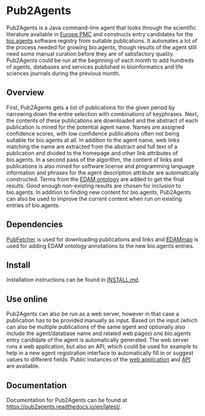 # Pub2Agents

Pub2Agents is a Java command-line agent that looks through the scientific literature available in [Europe PMC](https://europepmc.org/) and constructs entry candidates for the [bio.agents](https://bio.agents/) software registry from suitable publications. It automates a lot of the process needed for growing bio.agents, though results of the agent still need some manual curation before they are of satisfactory quality. Pub2Agents could be run at the beginning of each month to add hundreds of agents, databases and services published in bioinformatics and life sciences journals during the previous month.

## Overview

First, Pub2Agents gets a list of publications for the given period by narrowing down the entire selection with combinations of keyphrases. Next, the contents of these publications are downloaded and the abstract of each publication is mined for the potential agent name. Names are assigned confidence scores, with low confidence publications often not being suitable for bio.agents at all. In addition to the agent name, web links matching the name are extracted from the abstract and full text of a publication and divided to the homepage and other link attributes of bio.agents. In a second pass of the algorithm, the content of links and publications is also mined for software license and programming language information and phrases for the agent description attribute are automatically constructed. Terms from the [EDAM ontology](http://edamontology.org/page) are added to get the final results. Good enough non-existing results are chosen for inclusion to bio.agents. In addition to finding new content for bio.agents, Pub2Agents can also be used to improve the current content when run on existing entries of bio.agents.

## Dependencies

[PubFetcher](https://github.com/edamontology/pubfetcher) is used for downloading publications and links and [EDAMmap](https://github.com/edamontology/edammap) is used for adding EDAM ontology annotations to the new bio.agents entries.

## Install

Installation instructions can be found in [INSTALL.md](INSTALL.md).

## Use online

Pub2Agents can also be run as a web server, however in that case a publication has to be provided manually as input. Based on the input (which can also be multiple publications of the same agent and optionally also include the agent/database name and related web pages) one bio.agents entry candidate of the agent is automatically generated. The web server runs a web application, but also an API, which could be used for example to help in a new agent registration interface to automatically fill in or suggest values to different fields. Public instances of the [web application](https://iechor.ut.ee/pub2agents/) and [API](https://pub2agents.readthedocs.io/en/latest/api.html) are available.

## Documentation

Documentation for Pub2Agents can be found at https://pub2agents.readthedocs.io/en/latest/.
